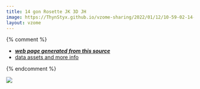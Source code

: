 ```yaml
---
title: 14 gon Rosette JK 3D JH
image: https://ThynStyx.github.io/vzome-sharing/2022/01/12/10-59-02-14-gon-Rosette-JK-3D-JH/14-gon-Rosette-JK-3D-JH.png
layout: vzome
---
```


{% comment %}
 - [***web page generated from this source***][post]
 - [data assets and more info][github]

[post]: <https://ThynStyx.github.io/vzome-sharing/2022/01/12/14-gon-Rosette-JK-3D-JH-10-59-02.html>
[github]: <https://github.com/ThynStyx/vzome-sharing/tree/main/2022/01/12/10-59-02-14-gon-Rosette-JK-3D-JH/>
{% endcomment %}

<vzome-viewer style="width: 100%; height: 65vh;"
       src="https://ThynStyx.github.io/vzome-sharing/2022/01/12/10-59-02-14-gon-Rosette-JK-3D-JH/14-gon-Rosette-JK-3D-JH.vZome" >
  <img src="https://ThynStyx.github.io/vzome-sharing/2022/01/12/10-59-02-14-gon-Rosette-JK-3D-JH/14-gon-Rosette-JK-3D-JH.png" />
</vzome-viewer>